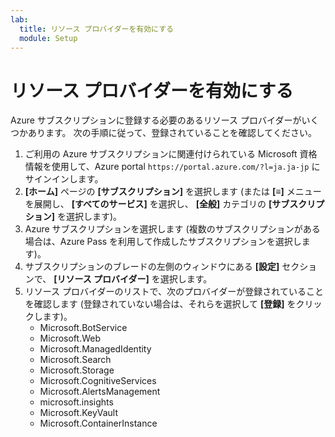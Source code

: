 ```yaml
---
lab:
  title: リソース プロバイダーを有効にする
  module: Setup
---
```


# <a name="enable-resource-providers"></a>リソース プロバイダーを有効にする

Azure サブスクリプションに登録する必要のあるリソース プロバイダーがいくつかあります。 次の手順に従って、登録されていることを確認してください。

1. ご利用の Azure サブスクリプションに関連付けられている Microsoft 資格情報を使用して、Azure portal `https://portal.azure.com/?l=ja.ja-jp` にサインインします。
2. **[ホーム]** ページの **[サブスクリプション]** を選択します (または **[&#8801;]** メニューを展開し、 **[すべてのサービス]** を選択し、 **[全般]** カテゴリの **[サブスクリプション]** を選択します)。
3. Azure サブスクリプションを選択します (複数のサブスクリプションがある場合は、Azure Pass を利用して作成したサブスクリプションを選択します)。
4. サブスクリプションのブレードの左側のウィンドウにある **[設定]** セクションで、 **[リソース プロバイダー]** を選択します。
5. リソース プロバイダーのリストで、次のプロバイダーが登録されていることを確認します (登録されていない場合は、それらを選択して **[登録]** をクリックします)。
    - Microsoft.BotService
    - Microsoft.Web
    - Microsoft.ManagedIdentity
    - Microsoft.Search
    - Microsoft.Storage
    - Microsoft.CognitiveServices
    - Microsoft.AlertsManagement
    - microsoft.insights
    - Microsoft.KeyVault
    - Microsoft.ContainerInstance
